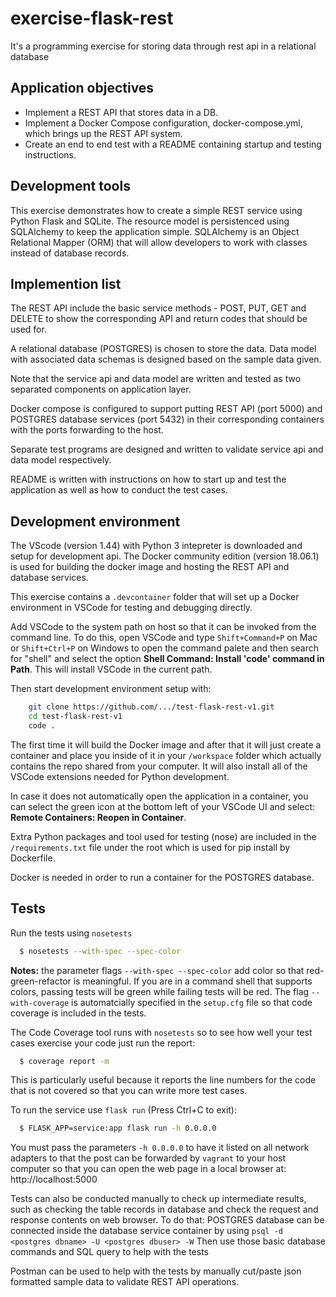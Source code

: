 # exercise-flask-rest

It's a programming exercise for storing data through rest api in a relational database

## Application objectives

- Implement a REST API that stores data in a DB.
- Implement a Docker Compose configuration, docker-compose.yml, which brings up the REST API system.
- Create an end to end test with a README containing startup and testing instructions.
  
## Development tools

This exercise demonstrates how to create a simple REST service using Python Flask and SQLite.
The resource model is persistenced using SQLAlchemy to keep the application simple. SQLAlchemy is an Object Relational Mapper (ORM) that will allow developers to work with classes instead of database records.

## Implemention list

The REST API include the basic service methods - POST, PUT, GET and DELETE to show the corresponding API and return codes that should be used for. 

A relational database (POSTGRES) is chosen to store the data. Data model with associated data schemas is designed based on the sample data given. 

Note that the service api and data model are written and tested as two separated components on application layer.

Docker compose is configured to support putting REST API (port 5000) and POSTGRES database services (port 5432) in their corresponding containers with the ports forwarding to the host.

Separate test programs are designed and written to validate service api and data model respectively.

README is written with instructions on how to start up and test the application as well as how to conduct the test cases. 

## Development environment

The VScode (version 1.44) with Python 3 intepreter is downloaded and setup for development api. The Docker community edition (version 18.06.1) is used for building the docker image and hosting the REST API and database services. 

This exercise contains a `.devcontainer` folder that will set up a Docker environment in VSCode for testing and debugging directly.  

Add VSCode to the system path on host so that it can be invoked from the command line. To do this, open VSCode and type `Shift+Command+P` on Mac or `Shift+Ctrl+P` on Windows to open the command palete and then search for "shell" and select the option **Shell Command: Install 'code' command in Path**. This will install VSCode in the current path.

Then start development environment setup with:

```bash
    git clone https://github.com/.../test-flask-rest-v1.git
    cd test-flask-rest-v1
    code .
```

The first time it will build the Docker image and after that it will just create a container and place you inside of it in your `/workspace` folder which actually contains the repo shared from your computer. It will also install all of the VSCode extensions needed for Python development.

In case it does not automatically open the application in a container, you can select the green icon at the bottom left of your VSCode UI and select: **Remote Containers: Reopen in Container**.

Extra Python packages and tool used for testing (nose) are included in the  `/requirements.txt` file under the root which is used for pip install by Dockerfile.  

Docker is needed in order to run a container for the POSTGRES database. 


## Tests

Run the tests using `nosetests`

```bash
  $ nosetests --with-spec --spec-color
```

**Notes:** the parameter flags `--with-spec --spec-color` add color so that red-green-refactor is meaningful. If you are in a command shell that supports colors, passing tests will be green while failing tests will be red. The flag `--with-coverage` is automatcially specified in the `setup.cfg` file so that code coverage is included in the tests.

The Code Coverage tool runs with `nosetests` so to see how well your test cases exercise your code just run the report:

```bash
  $ coverage report -m
```

This is particularly useful because it reports the line numbers for the code that is not covered so that you can write more test cases.

To run the service use `flask run` (Press Ctrl+C to exit):

```bash
  $ FLASK_APP=service:app flask run -h 0.0.0.0
```

You must pass the parameters `-h 0.0.0.0` to have it listed on all network adapters to that the post can be forwarded by `vagrant` to your host computer so that you can open the web page in a local browser at: http://localhost:5000

Tests can also be conducted manually to check up intermediate results, such as checking the table records in database and check the request and response contents on web browser. To do that:
POSTGRES database can be connected inside the database service container by using 
 `psql -d <postgres dbname> -U <postgres dbuser> -W`  Then use those basic database commands and SQL query to help with the tests

Postman can be used to help with the tests by manually cut/paste json formatted sample data to validate REST API operations. 
